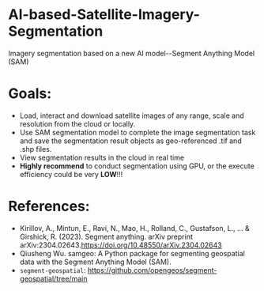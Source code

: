 # AI-based-Satellite-Imagery-Segmentation
Imagery segmentation based on a new AI model--Segment Anything Model (SAM)

# Goals:
- Load, interact and download satellite images of any range, scale and resolution from the cloud or locally.
- Use SAM segmentation model to complete the image segmentation task and save the segmentation result objects as geo-referenced .tif and .shp files.
- View segmentation results in the cloud in real time
- **Highly recommend** to conduct segmentation using GPU, or the execute efficiency could be very **LOW**!!!


# References:
- Kirillov, A., Mintun, E., Ravi, N., Mao, H., Rolland, C., Gustafson, L., ... & Girshick, R. (2023). Segment anything. arXiv preprint arXiv:2304.02643.https://doi.org/10.48550/arXiv.2304.02643
- Qiusheng Wu. samgeo: A Python package for segmenting geospatial data with the Segment Anything Model (SAM).
- ``segment-geospatial``: https://github.com/opengeos/segment-geospatial/tree/main
